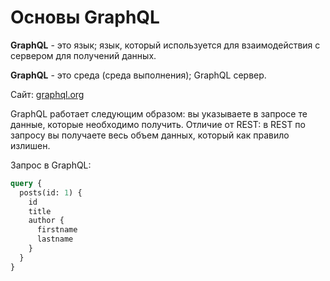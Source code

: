 # Основы GraphQL

**GraphQL** - это язык; язык, который используется для взаимодействия с сервером для получений данных.

**GraphQL** - это среда (среда выполнения); GraphQL сервер.

Сайт: [graphql.org](https://graphql.org/)

GraphQL работает следующим образом: вы указываете в запросе те данные, которые необходимо получить. Отличие от REST: в REST по запросу вы получаете весь объем данных, который как правило излишен.

Запрос в GraphQL:

```graphql
query {
  posts(id: 1) {
    id
    title
    author {
      firstname
      lastname
    }
  }
}
```
